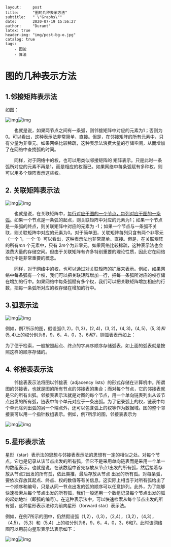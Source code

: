 ```
layout:     post
title:      "图的几种表示方法"
subtitle:   " \"Graphs\""
date:       2020-07-19 15:56:27
author:     "Durant"
latex: true
header-img: "img/post-bg-o.jpg"
catalog: true
tags:
    - 图论
    - 算法
```

# 图的几种表示方法



## 1.邻接矩阵表示法

如图：

 ![img](https://pic002.cnblogs.com/images/2011/295488/2011050620274397.png)![img](https://pic002.cnblogs.com/images/2011/295488/2011050620285367.png)

　　也就是说，如果两节点之间有一条弧，则邻接矩阵中对应的元素为1；否则为0。可以看出，这种表示法非常简单、直接。但是，在邻接矩阵的所有元素中，只有少量为非零元。如果网络比较稀疏，这种表示法浪费大量的存储空间，从而增加了在网络中查找弧的时间。

　　同样，对于网络中的权，也可以用类似邻接矩阵的 矩阵表示。只是此时一条弧所对应的元素不再是1，而是相应的权而已。如果网络中每条弧赋有多种权，则可以用多个矩阵表示这些权。



## 2. 关联矩阵表示法

![img](https://pic002.cnblogs.com/images/2011/295488/2011050620274397.png)![img](https://pic002.cnblogs.com/images/2011/295488/2011050620305033.png)

　　也就是说，在关联矩阵中，<u>每行对应于图的一个节点，每列对应于图的一条弧</u>。如果一个节点是一条弧的起点，则关联矩阵中对应的元素为1；如果一个节点是一条弧的终点，则关联矩阵中对应的元素为 -1；如果一个节点与一条弧不关联，则关联矩阵中对应的元素为0。对于简单图，关联矩阵每列只含有两个非零元（一个 1，一个-1）可以看出，这种表示法也非常简单、直接。但是，在关联矩阵的所有$mn$ 个元素中，只有 $2m$个为非零元。如果网络比较稀疏，这种表示法也会浪费大量的存储空间。但由于关联矩阵有许多特别重要的理论性质，因此它在网络优化中是非常重要的概念。

　　同样，对于网络中的权，也可以通过对关联矩阵的扩展来表示。例如，如果网络中每条弧有一个权，我们可以把关联矩阵增加一行，把每一条弧所对应的权存储在增加的行中。如果网络中每条弧赋有多个权，我们可以把关联矩阵增加相应的行数，把每一条弧所对应的权存储在增加的行中。



## 3.弧表示法

![img](https://pic002.cnblogs.com/images/2011/295488/2011050620274397.png)![img](https://pic002.cnblogs.com/images/2011/295488/2011050620342548.png)

例如，例7所示的图，假设弧$(1,2)，(1,3)，(2,4)，(3,2)，(4,3)，(4,5)，(5,3)和(5,4)$上的权分别为$8，9，6，4，0，3，6和7$，则弧表表示如上：

为了便于检索，一般按照起点、终点的字典序顺序存储弧表，如上面的弧表就是按照这样的顺序存储的。



## 4. 邻接表表示法

　　邻接表表示法将图以邻接表（adjacency lists）的形式存储在计算机中。所谓图的邻接表，也就是图的所有节点的邻接表的集合；而对每个节点，它的邻接表就是它的所有出弧。邻接表表示法就是对图的每个节点，用一个单向链表列出从该节点出发的所有弧，链表中每个单元对应于一条出弧。为了记录弧上的权，链表中每个单元除列出弧的另一个端点外，还可以包含弧上的权等作为数据域。图的整个邻接表可以用一个指针数组表示。例如，例7所示的图，邻接表表示为

![img](.\img\weighed_graph.png)![img](https://pic002.cnblogs.com/images/2011/295488/2011050620362625.png)



## 5.星形表示法

星形（star）表示法的思想与邻接表表示法的思想有一定的相似之处。对每个节点，它也是记录从该节点出发的所有弧，但它不是采用单向链表而是采用一个单一的数组表示。也就是说，在该数组中首先存放从节点1出发的所有弧，然后接着存放从节点2出发的所有孤，依此类推，最后存放从节点 出发的所有孤。对每条弧，要依次存放其起点、终点、权的数值等有关信息。这实际上相当于对所有弧给出了一个顺序和编号，只是从同一节点出发的弧的顺序可以任意排列。此外，为了能够快速检索从每个节点出发的所有弧，我们一般还用一个数组记录每个节点出发的弧的起始地址（即弧的编号）。在这种表示法中，可以快速检索从每个节点出发的所有弧，这种星形表示法称为前向星形（forward star）表示法。

例如，在例7所示的图中，仍然假设弧（1,2），（l,3），（2,4），（3,2），（4,3），（4,5），（5,3）和（5,4）上的权分别为8，9，6，4，0，3，6和7。此时该网络图可以用前向星形表示法表示如下：

![img](https://pic002.cnblogs.com/images/2011/295488/2011050620394337.png)![img](https://pic002.cnblogs.com/images/2011/295488/2011050620274397.png)